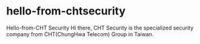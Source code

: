 # hello-from-chtsecurity
Hello-from-CHT Security
Hi there, 
CHT Security is the specialized security company from CHT(ChungHwa Telecom) Group in Taiwan.
